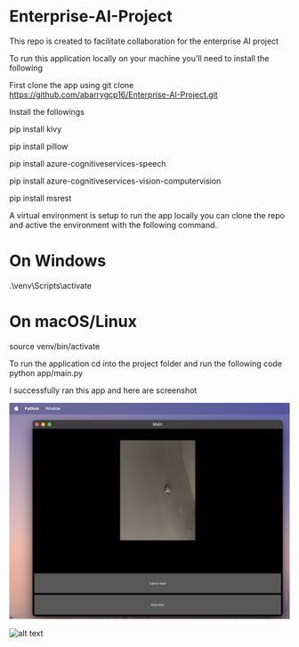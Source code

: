 # Enterprise-AI-Project
This repo is created to facilitate collaboration for the enterprise AI project

To run this application locally on your machine you'll need to install the following

First clone the app using git clone https://github.com/abarrygcp16/Enterprise-AI-Project.git

Install the followings

pip install kivy

pip install pillow

pip install azure-cognitiveservices-speech

pip install azure-cognitiveservices-vision-computervision

pip install msrest


A virtual environment is setup to run the app locally you can clone the repo and active the environment with the following command.

# On Windows
.\venv\Scripts\activate
# On macOS/Linux
source venv/bin/activate


To run the application cd into the project folder and run the following code python app/main.py


I successfully ran this app and here are screenshot 

![alt text](image.png)

![alt text](image-1.png)